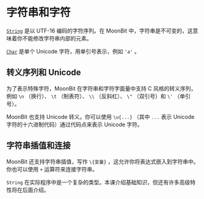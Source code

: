 # 字符串和字符

[`String`](https://mooncakes.io/docs/moonbitlang/core/string) 是以 UTF-16 编码的字符序列。在 MoonBit 中，字符串是不可变的，这意味着你不能修改字符串内部的元素。

[`Char`](https://mooncakes.io/docs/moonbitlang/core/char) 是单个 Unicode 字符，用单引号表示，例如 `'a'` 。

## 转义序列和 Unicode

为了表示特殊字符，MoonBit 在字符串和字符字面量中支持 C 风格的转义序列，例如 `\n` （换行）、 `\t` （制表符）、 `\\` （反斜杠）、 `\"` （双引号）和 `\'` （单引号）。

MoonBit 也支持 Unicode 转义。你可以使用 `\u{...}` （其中 `...` 表示 Unicode 字符的十六进制代码）通过代码点来表示 Unicode 字符。

## 字符串插值和连接

MoonBit 还支持字符串插值，写作 `\{变量}` ，这允许你将表达式嵌入到字符串中。你也可以使用 `+` 运算符来连接字符串。

`String` 在实际程序中是一个复杂的类型。本课介绍基础知识，但还有许多高级特性将在后面介绍。
